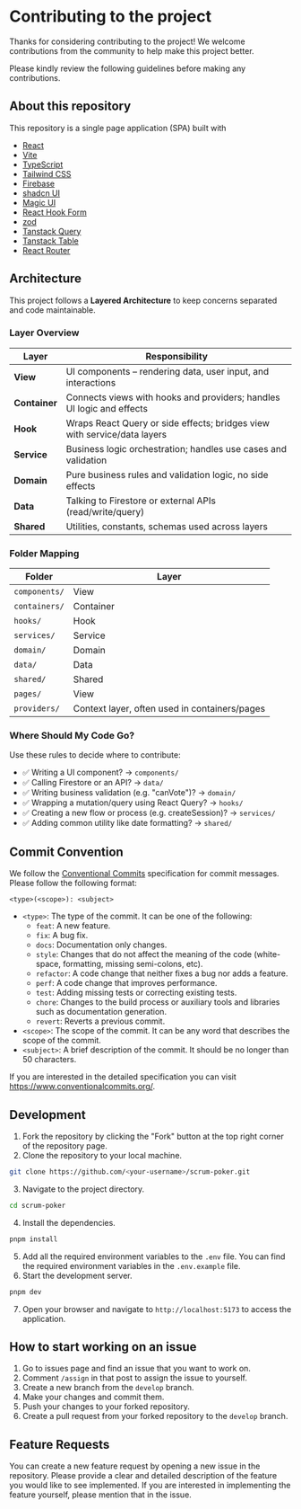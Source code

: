 # Contributing to the project

Thanks for considering contributing to the project! We welcome contributions from the community to help make this project better.

Please kindly review the following guidelines before making any contributions.

## About this repository

This repository is a single page application (SPA) built with

- [React](https://react.dev/)
- [Vite](https://vitejs.dev/)
- [TypeScript](https://www.typescriptlang.org/)
- [Tailwind CSS](https://tailwindcss.com/)
- [Firebase](https://firebase.google.com/)
- [shadcn UI](https://ui.shadcn.com/)
- [Magic UI](https://magicui.design/)
- [React Hook Form](https://react-hook-form.com/)
- [zod](https://zod.dev/)
- [Tanstack Query](https://tanstack.com/query/latest)
- [Tanstack Table](https://tanstack.com/table/latest)
- [React Router](https://reactrouter.com/)

## Architecture

This project follows a **Layered Architecture** to keep concerns separated and code maintainable.

### Layer Overview

| Layer         | Responsibility                                                           |
| ------------- | ------------------------------------------------------------------------ |
| **View**      | UI components – rendering data, user input, and interactions             |
| **Container** | Connects views with hooks and providers; handles UI logic and effects    |
| **Hook**      | Wraps React Query or side effects; bridges view with service/data layers |
| **Service**   | Business logic orchestration; handles use cases and validation           |
| **Domain**    | Pure business rules and validation logic, no side effects                |
| **Data**      | Talking to Firestore or external APIs (read/write/query)                 |
| **Shared**    | Utilities, constants, schemas used across layers                         |

### Folder Mapping

| Folder        | Layer                                         |
| ------------- | --------------------------------------------- |
| `components/` | View                                          |
| `containers/` | Container                                     |
| `hooks/`      | Hook                                          |
| `services/`   | Service                                       |
| `domain/`     | Domain                                        |
| `data/`       | Data                                          |
| `shared/`     | Shared                                        |
| `pages/`      | View                                          |
| `providers/`  | Context layer, often used in containers/pages |

### Where Should My Code Go?

Use these rules to decide where to contribute:

- ✅ Writing a UI component? → `components/`
- ✅ Calling Firestore or an API? → `data/`
- ✅ Writing business validation (e.g. "canVote")? → `domain/`
- ✅ Wrapping a mutation/query using React Query? → `hooks/`
- ✅ Creating a new flow or process (e.g. createSession)? → `services/`
- ✅ Adding common utility like date formatting? → `shared/`

## Commit Convention

We follow the [Conventional Commits](https://www.conventionalcommits.org/en/v1.0.0/) specification for commit messages. Please follow the following format:

```
<type>(<scope>): <subject>
```

- `<type>`: The type of the commit. It can be one of the following:
  - `feat`: A new feature.
  - `fix`: A bug fix.
  - `docs`: Documentation only changes.
  - `style`: Changes that do not affect the meaning of the code (white-space, formatting, missing semi-colons, etc).
  - `refactor`: A code change that neither fixes a bug nor adds a feature.
  - `perf`: A code change that improves performance.
  - `test`: Adding missing tests or correcting existing tests.
  - `chore`: Changes to the build process or auxiliary tools and libraries such as documentation generation.
  - `revert`: Reverts a previous commit.
- `<scope>`: The scope of the commit. It can be any word that describes the scope of the commit.
- `<subject>`: A brief description of the commit. It should be no longer than 50 characters.

If you are interested in the detailed specification you can visit https://www.conventionalcommits.org/.

## Development

1. Fork the repository by clicking the "Fork" button at the top right corner of the repository page.
2. Clone the repository to your local machine.

```bash
git clone https://github.com/<your-username>/scrum-poker.git
```

3. Navigate to the project directory.

```bash
cd scrum-poker
```

4. Install the dependencies.

```bash
pnpm install
```

5. Add all the required environment variables to the `.env` file. You can find the required environment variables in the `.env.example` file.
6. Start the development server.

```bash
pnpm dev
```

7. Open your browser and navigate to `http://localhost:5173` to access the application.

## How to start working on an issue

1. Go to issues page and find an issue that you want to work on.
2. Comment `/assign` in that post to assign the issue to yourself.
3. Create a new branch from the `develop` branch.
4. Make your changes and commit them.
5. Push your changes to your forked repository.
6. Create a pull request from your forked repository to the `develop` branch.

## Feature Requests

You can create a new feature request by opening a new issue in the repository. Please provide a clear and detailed description of the feature you would like to see implemented. If you are interested in implementing the feature yourself, please mention that in the issue.
